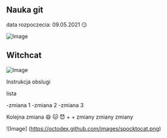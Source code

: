 ## Nauka git
data rozpoczecia: 09.05.2021
:smirk:

![Image](https://octodex.github.com/images/mona-the-rivetertocat.png)

## Witchcat
![Image](https://octodex.github.com/images/bewitchedtocat.jpg)

Instrukcja obslugi

lista

-zmiana 1
-zmiana 2
-zmiana 3

Kolejna zmiana
:smile:
🐱
😈
+
+
zmiany zmiany zmiany

![Image] (https://octodex.github.com/images/spocktocat.png)
